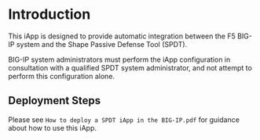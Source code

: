 # Introduction

This iApp is designed to provide automatic integration between the F5 BIG-IP system and the Shape Passive Defense Tool (SPDT).

BIG-IP system administrators must perform the iApp configuration in consultation with a qualified SPDT system administrator, and not attempt to perform this configuration alone. 

## Deployment Steps

Please see `How to deploy a SPDT iApp in the BIG-IP.pdf` for guidance about how to use this iApp.
